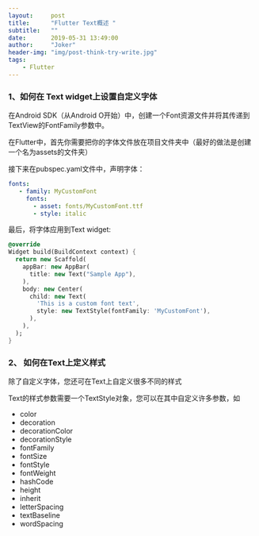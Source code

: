 ```yaml
---
layout:     post
title:      "Flutter Text概述 "
subtitle:   ""
date:       2019-05-31 13:49:00
author:     "Joker"
header-img: "img/post-think-try-write.jpg"
tags:
    - Flutter
---
```


### 1、如何在 Text widget上设置自定义字体

在Android SDK（从Android O开始）中，创建一个Font资源文件并将其传递到TextView的FontFamily参数中。

在Flutter中，首先你需要把你的字体文件放在项目文件夹中（最好的做法是创建一个名为assets的文件夹）

接下来在pubspec.yaml文件中，声明字体：

```yaml
fonts:
   - family: MyCustomFont
     fonts:
       - asset: fonts/MyCustomFont.ttf
       - style: italic
```

最后，将字体应用到Text widget:

```dart
@override
Widget build(BuildContext context) {
  return new Scaffold(
    appBar: new AppBar(
      title: new Text("Sample App"),
    ),
    body: new Center(
      child: new Text(
        'This is a custom font text',
        style: new TextStyle(fontFamily: 'MyCustomFont'),
      ),
    ),
  );
}
```

### 2、 如何在Text上定义样式

除了自定义字体，您还可在Text上自定义很多不同的样式

Text的样式参数需要一个TextStyle对象，您可以在其中自定义许多参数，如

- color
- decoration
- decorationColor
- decorationStyle
- fontFamily
- fontSize
- fontStyle
- fontWeight
- hashCode
- height
- inherit
- letterSpacing
- textBaseline
- wordSpacing


















